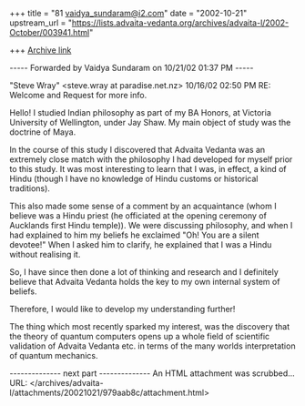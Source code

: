 +++
title = "81 vaidya_sundaram@i2.com"
date = "2002-10-21"
upstream_url = "https://lists.advaita-vedanta.org/archives/advaita-l/2002-October/003941.html"

+++
[Archive link](https://lists.advaita-vedanta.org/archives/advaita-l/2002-October/003941.html)

----- Forwarded by Vaidya Sundaram on 10/21/02 01:37 PM -----

"Steve Wray" <steve.wray at paradise.net.nz>
10/16/02 02:50 PM
        RE: Welcome and Request for more info.

Hello!
I studied Indian philosophy as part of my BA Honors,
at Victoria University of Wellington, under Jay Shaw.
My main object of study was the doctrine of Maya.

In the course of this study I discovered that Advaita Vedanta
was an extremely close match with the philosophy I had
developed for myself prior to this study.
It was most interesting to learn that I was, in effect,
a kind of Hindu (though I have no knowledge of Hindu customs
or historical traditions).

This also made some sense of a comment by an acquaintance
(whom I believe was a Hindu priest (he officiated at the opening
ceremony of Aucklands first Hindu temple)).
We were discussing philosophy, and when I had explained to
him my beliefs he exclaimed "Oh! You are a silent devotee!"
When I asked him to clarify, he explained that I was a Hindu
without realising it.

So, I have since then done a lot of thinking and research
and I definitely believe that Advaita Vedanta holds the key
to my own internal system of beliefs.

Therefore, I would like to develop my understanding further!

The thing which most recently sparked my interest, was the discovery
that the theory of quantum computers opens up a whole field
of scientific validation of Advaita Vedanta etc. in terms of the
many worlds interpretation of quantum mechanics.

-------------- next part --------------
An HTML attachment was scrubbed...
URL: </archives/advaita-l/attachments/20021021/979aab8c/attachment.html>
